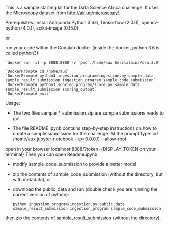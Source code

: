 This is a sample starting kit for the Data Science Africa challenge.
It uses the Microscopy dataset from http://air.ug/microscopy/.

Prerequisites:
Install Anaconda Python 3.6.6, Tensorflow (2.0.0), opencv-python (4.0.1), scikit-image (0.15.0)

or

run your code within the Codalab docker (inside the docker, python 3.6 is called python3):

	`docker run -it -p 8888:8888 -v `pwd`:/home/aux herilalaina/dsa:3.0`

	`DockerPrompt# cd /home/aux`
	`DockerPrompt# python3 ingestion_program/ingestion.py sample_data sample_result_submission ingestion_program sample_code_submission`
	`DockerPrompt# python3 scoring_program/score.py sample_data sample_result_submission scoring_output`
	`DockerPrompt# exit`



Usage:
- The two files sample_*_submission.zip are sample submissions ready to go!

- The file README.ipynb contains step-by-step instructions on how to create a sample submission for the challenge.
At the prompt type:
cd /home/aux
jupyter-notebook --ip=0.0.0.0 --allow-root

open in your browser localhost:8888/?token={DISPLAY_TOKEN on your terminal}
Then you can open Readme.ipynb

- modify sample_code_submission to provide a better model

- zip the contents of sample_code_submission (without the directory, but with metadata), or

- download the public_data and run (double check you are running the correct version of python):

  `python ingestion_program/ingestion.py public_data sample_result_submission ingestion_program sample_code_submission`

then zip the contents of sample_result_submission (without the directory).
